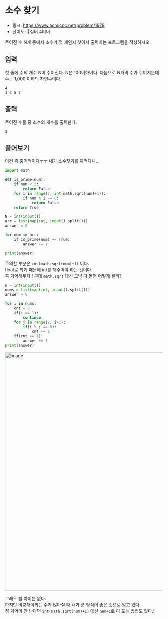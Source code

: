 # 소수 찾기

- 링크: https://www.acmicpc.net/problem/1978
- 난이도: 🥈실버 4티어

주어진 수 N개 중에서 소수가 몇 개인지 찾아서 출력하는 프로그램을 작성하시오.

## 입력

첫 줄에 수의 개수 N이 주어진다. N은 100이하이다. 다음으로 N개의 수가 주어지는데 수는 1,000 이하의 자연수이다.

```
4
1 3 5 7
```

## 출력

주어진 수들 중 소수의 개수를 출력한다.

```
3
```

## 풀어보기

이건 좀 충격적이다ㅜㅜ
내가 소수찾기를 까먹다니..

```python
import math

def is_prime(num):
    if num < 2:
        return False
    for i in range(2, int(math.sqrt(num)+1)):
        if num % i == 0:
            return False
    return True

N = int(input())
arr = list(map(int, input().split()))
answer = 0

for num in arr:
    if is_prime(num) == True:
        answer += 1

print(answer)
```

주의할 부분은 `int(math.sqrt(num)+1)` 이다.  
float로 되기 때문에 int를 해주어야 하는 것이다.  
꼭 기억해두자.!
근데 `math.sqrt` 대신 그냥 다 돌면 어떻게 될까?

```python
n = int(input())
nums = list(map(int, input().split()))
answer = 0

for i in nums:
    cnt = 0 
    if(i == 1):
        continue
    for j in range(2, i+1):
        if(i % j == 0):
            cnt += 1
    if(cnt == 1):
        answer += 1
print(answer)
```

<img width="763" alt="image" src="https://user-images.githubusercontent.com/46602874/197373696-a15202db-85b6-49b9-9c31-90f09f869046.png">

그래도 별 차이는 없다.  
하지만 비교해야되는 수가 많아질 때 내가 푼 방식이 좋은 것으로 알고 있다.  
정 기억이 안 난다면 `int(math.sqrt(num)+1)` 대신 `num+1`로 다 도는 방법도 있다.!
